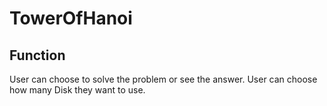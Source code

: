 TowerOfHanoi
==============================


Function
------------

User can choose to solve the problem or see the answer.
User can choose how many Disk they want to use.
